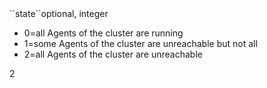 <tr><td>``state``</td><td>optional, integer</td><td><ul><li>0=all Agents of the cluster are running</li><li>1=some Agents of the cluster are unreachable but not all</li><li>2=all Agents of the cluster are unreachable</li></ul></td><td>2</td><td></td></tr>
